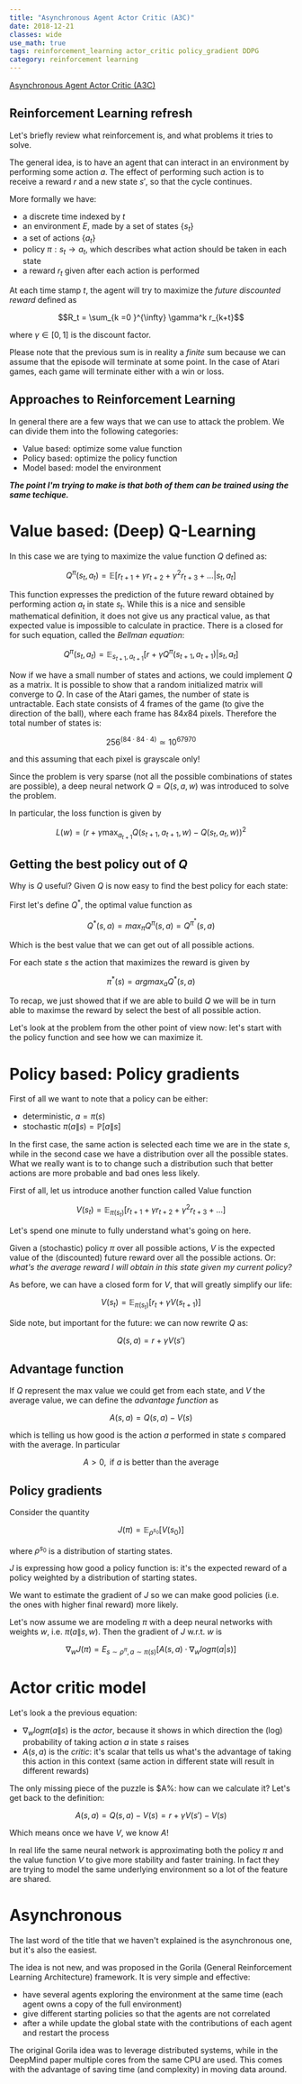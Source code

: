 ```yaml
---
title: "Asynchronous Agent Actor Critic (A3C)"
date: 2018-12-21
classes: wide
use_math: true
tags: reinforcement_learning actor_critic policy_gradient DDPG
category: reinforcement learning
---
```



[Asynchronous Agent Actor Critic (A3C)](https://hdmetor.github.io/a3c-explained/)


## Reinforcement Learning refresh

Let's briefly review what reinforcement is, and what problems it tries to solve. 

The general idea, is to have an agent that can interact in an environment by performing some action $a$. The effect of performing such action is to receive a reward $r$ and a new state $s'$, so that the cycle continues.

More formally we have:

- a discrete time indexed by $t$
- an environment $E$, made by a set of states $\{s_t\}$
- a set of actions  $\{a_t\}$
- policy $\pi: s_t \longrightarrow a_t$, which describes what action should be taken in each state
- a reward $r_t$ given after each action is performed

At each time stamp $t$, the agent will try to maximize the _future discounted reward_ defined as

$$R_t = \sum_{k =0 }^{\infty} \gamma^k r_{k+t}$$

where $\gamma \in [0,1]$ is the discount factor.

Please note that the previous sum is in reality a _finite_ sum because we can assume that the episode will terminate at some point. In the case of Atari games, each game will terminate either with a win or loss.

## Approaches to Reinforcement Learning 

In general there are a few ways that we can use to attack the problem. We can divide them into the following categories:

- Value based: optimize some value function
- Policy based: optimize the policy function
- Model based: model the environment

***The point I'm trying to make is that both of them can be trained using the same techique.***

# Value based: (Deep) Q-Learning

In this case we are tying to maximize the value function $Q$ defined as:

$$Q^\pi(s_t, a_t)=\mathbb E [r_{t+1}+ \gamma r_{t+2}+\gamma^2 r_{t+3} +\dots |s_t, a_t]$$

This function expresses the prediction of the future reward obtained by performing action $a_t$ in state $s_t$.
While this is a nice and sensible mathematical definition, it does not give us any practical value, as that expected value is impossible to calculate in practice. 
There is a closed for for such equation, called the _Bellman equation_:

$$Q^\pi(s_t, a_t)= \mathbb E_{s_{t+1}, a_{t+1}} [r+ \gamma Q^{\pi}(s_{t+1}, a_{t+1}) |s_{t}, a_{t}]$$

Now if we have a small number of states and actions, we could implement $Q$ as a matrix. It is possible to show that a random initialized matrix will converge to $Q$. In case of the Atari games, the number of state is untractable. Each state consists of 4 frames of the game (to give the direction of the ball), where each frame has $84x84$ pixels. Therefore the total number of states is:

$$256^{(84 \cdot 84 \cdot 4)} \simeq 10^{67970}$$

and this assuming that each pixel is grayscale only!

Since the problem is very sparse (not all the possible combinations of states are possible), a deep neural network $Q=Q(s, a, w)$ was introduced to solve the problem.

In particular, the loss function is given by

$$L(w) =\left (r+ \gamma \max_{a_{t+1}} Q(s_{t+1}, a_{t+1}, w) - Q(s_{t}, a_{t}, w)\right )^2 $$

## Getting the best policy out of $Q$

Why is $Q$ useful? Given $Q$ is now easy to find the best policy for each state:

First let's define $Q^*$, the optimal value function as 

$$Q^*(s, a) = max_{\pi}Q^{\pi}(s,a) = Q^{\pi^ *}(s, a)$$


Which is the best value that we can get out of all possible actions.

For each state $s$ the action that maximizes the reward is given by

$$\pi^*(s) = argmax_a Q^*(s, a)$$


To recap, we just showed that if we are able to build $Q$ we will be in turn able to maximse the reward by select the best of all possible action.

Let's look at the problem from the other point of view now: let's start with the policy function and see how we can maximize it.



# Policy based: Policy gradients

First of all we want to note that a policy can be either:

- deterministic, $a = \pi(s)$
- stochastic $\pi(a\| s) = \mathbb P [a \| s]$

In the first case, the same action is selected each time we are in the state $s$, while in the second case we have a distribution over all the possible states. What we really want is to to change such a distribution such that better actions are more probable and bad ones less likely.

First of all, let us introduce another function called Value function

 $$V(s_t) =\mathbb E_{\pi(s_t)}[r_{t+1} + \gamma r_{t+2} + \gamma^2 r_{t+3} + \dots ]$$

 Let's spend one minute to fully understand what's going on here.

 Given a (stochastic) policy $\pi$ over all possible actions, $V$ is the expected value of the (discounted) future reward over all the possible actions. Or: _what's the average reward I will obtain in this state given my current policy?_

 As before, we can have a closed form for $V$, that will greatly simplify our life:

$$V(s_t) = \mathbb E_{\pi(s_t)}[r_{t}+\gamma V(s_{t+1})]  $$

Side note, but important for the future: we can now rewrite $Q$ as:

$$Q(s, a) = r + \gamma V(s')$$

## Advantage function

If $Q$ represent the max value we could get from each state, and $V$ the average value, we can define the _advantage function_ as 

$$A(s, a)= Q(s, a) - V(s)$$

which is telling us how good is the action $a$ performed in state $s$ compared with the average. In particular

$$A>0, \text{ if } a \text{ is better than the average }$$

## Policy gradients

Consider the quantity

$$J(\pi) =\mathbb E_{\rho^{s_0}} [V(s_0)] $$

where $\rho^{s_0}$ is a distribution of starting states.

$J$ is expressing how good a policy function is: it's the expected reward of a policy weighted by a distribution of starting states. 

We want to estimate the gradient of $J$ so we can make good policies (i.e. the ones with higher final reward) more likely. 

Let's now assume we are modeling $\pi$ with a deep neural networks with weights $w$, i.e. $\pi(a\|s, w)$. Then the gradient of $J$ w.r.t. $w$ is

$$\nabla_w J(\pi) = E_{s\sim\rho^\pi, a\sim{\pi(s)}}[ A(s, a) \cdot \nabla_w log \pi(a|s) ]  $$



# Actor critic model

Let's look a the previous equation:

- $\nabla_w log \pi(a\|s)$ is the _actor_, because it shows in which direction the (log) probability of taking action $a$ in state $s$ raises
- $A(s, a)$ is the _critic_: it's scalar that tells us what's the advantage of taking this action in this context (same action in different state will result in different rewards)

The only missing piece of the puzzle is $A%: how can we calculate it? Let's get back to the definition:

$$A(s, a) = Q(s, a) - V(s) = r + \gamma V(s') - V(s)$$

Which means once we have $V$, we know $A$!

In real life the same neural network is approximating both the policy $\pi$ and the value function $V$ to give more stability and faster training. In fact they are trying to model the same underlying environment so a lot of the feature are shared.

# Asynchronous

The last word of the title that we haven't explained is the asynchronous one, but it's also the easiest.

The idea is not new, and was proposed in the  Gorila (General Reinforcement Learning Architecture) framework. It is very simple and effective:

- have several agents exploring the environment at the same time (each agent owns a copy of the full environment)
- give different starting policies so that the agents are not correlated
- after a while update the global state with the contributions of each agent and restart the process

The original Gorila idea was to leverage distributed systems, while in the DeepMind paper multiple cores from the same CPU are used. This comes with the advantage of saving time (and complexity) in moving data around.

